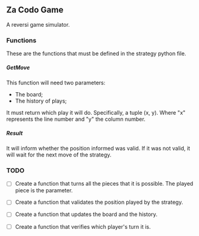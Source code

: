 ## Za Codo Game

A reversi game simulator.

### Functions

These are the functions that must be defined in the
strategy python file.

##### GetMove

This function will need two parameters:

- The board;
- The history of plays;

It must return which play it will do. Specifically, a
tuple (x, y). Where "x" represents the line number and
"y" the column number.

##### Result

It will inform whether the position informed was valid.
If it was not valid, it will wait for the next move of
the strategy.


### TODO

- [ ] Create a function that turns all the pieces that it 
is possible. The played piece is the parameter.
- [ ] Create a function that validates the position played
by the strategy.
- [ ] Create a function that updates the board and the history.
- [ ] Create a function that verifies which player's turn it is.


